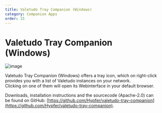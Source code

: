 ```yaml
---
title: Valetudo Tray Companion (Windows)
category: Companion Apps
order: 15
---
```

# Valetudo Tray Companion (Windows)

![image](https://user-images.githubusercontent.com/974410/156892054-01d113e8-17e3-4a6f-b931-3eb2b54756d4.png)

Valetudo Tray Companion (Windows) offers a tray icon, which on right-click provides you with a list of Valetudo instances on your network.<br/>
Clicking on one of them will open its Webinterface in your default browser.

Downloads, installation instructions and the sourcecode (Apache-2.0) can be found on GitHub: [https://github.com/Hypfer/valetudo-tray-companion](https://github.com/Hypfer/valetudo-tray-companion).
